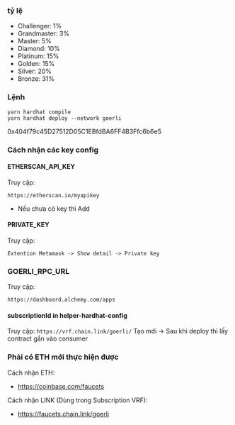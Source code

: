 ### tỷ lệ
- Challenger: 1%
- Grandmaster: 3%
- Master: 5%
- Diamond: 10%
- Platinum: 15%
- Golden: 15%
- Silver: 20%
- Bronze: 31%

### Lệnh

``` 
yarn hardhat compile 
yarn hardhat deploy --network goerli
```


0x404f79c45D27512D05C1EBfdBA6FF4B3Ffc6b6e5

### Cách nhận các key config

#### ETHERSCAN_API_KEY

Truy cập: 

``` https://etherscan.io/myapikey ```

- Nếu chưa có key thì Add

#### PRIVATE_KEY

Truy cập:

```Extention Metamask -> Show detail -> Private key ```


### GOERLI_RPC_URL

Truy cập:

``` https://dashboard.alchemy.com/apps ```

#### subscriptionId in helper-hardhat-config

Truy cập: 
``` https://vrf.chain.link/goerli/ ```
Tạo mới -> Sau khi deploy thì lấy contract gắn vào consumer



### Phải có ETH mới thực hiện được

Cách nhận ETH:

- https://coinbase.com/faucets

Cách nhận LINK (Dùng trong Subscription VRF):

- https://faucets.chain.link/goerli

